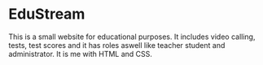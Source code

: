# EduStream
This is a small website for educational purposes. It includes video calling, tests, test scores and it has roles aswell like teacher student and administrator. It is me with HTML and CSS.
